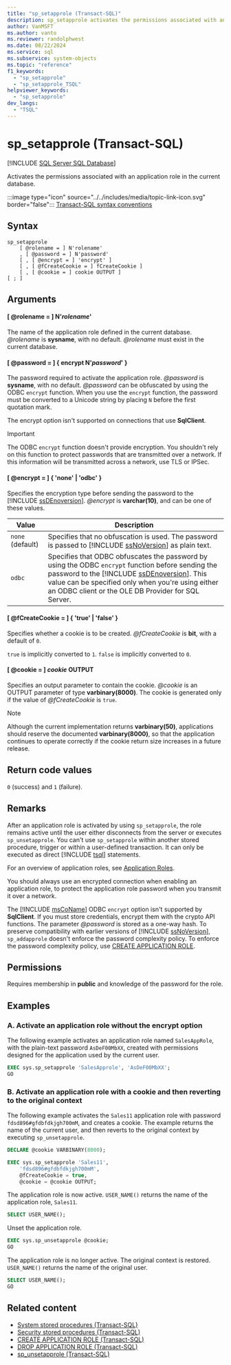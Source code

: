 ```yaml
---
title: "sp_setapprole (Transact-SQL)"
description: sp_setapprole activates the permissions associated with an application role in the current database.
author: VanMSFT
ms.author: vanto
ms.reviewer: randolphwest
ms.date: 08/22/2024
ms.service: sql
ms.subservice: system-objects
ms.topic: "reference"
f1_keywords:
  - "sp_setapprole"
  - "sp_setapprole_TSQL"
helpviewer_keywords:
  - "sp_setapprole"
dev_langs:
  - "TSQL"
---
```

# sp_setapprole (Transact-SQL)

[!INCLUDE [SQL Server SQL Database](../../includes/applies-to-version/sql-asdb.md)]

Activates the permissions associated with an application role in the current database.

:::image type="icon" source="../../includes/media/topic-link-icon.svg" border="false"::: [Transact-SQL syntax conventions](../../t-sql/language-elements/transact-sql-syntax-conventions-transact-sql.md)

## Syntax

```syntaxsql
sp_setapprole
    [ @rolename = ] N'rolename'
    , [ @password = ] N'password'
    [ , [ @encrypt = ] 'encrypt' ]
    [ , [ @fCreateCookie = ] fCreateCookie ]
    [ , [ @cookie = ] cookie OUTPUT ]
[ ; ]
```

## Arguments

#### [ @rolename = ] N'*rolename*'

The name of the application role defined in the current database. *@rolename* is **sysname**, with no default. *@rolename* must exist in the current database.

#### [ @password = ] { encrypt N'*password*' }

The password required to activate the application role. *@password* is **sysname**, with no default. *@password* can be obfuscated by using the ODBC `encrypt` function. When you use the `encrypt` function, the password must be converted to a Unicode string by placing `N` before the first quotation mark.

The encrypt option isn't supported on connections that use **SqlClient**.

> [!IMPORTANT]  
> The ODBC `encrypt` function doesn't provide encryption. You shouldn't rely on this function to protect passwords that are transmitted over a network. If this information will be transmitted across a network, use TLS or IPSec.

#### [ @encrypt = ] { 'none' | 'odbc' }

Specifies the encryption type before sending the password to the [!INCLUDE [ssDEnoversion](../../includes/ssdenoversion-md.md)]. *@encrypt* is **varchar(10)**, and can be one of these values.

| Value | Description |
| --- | --- |
| `none` (default) | Specifies that no obfuscation is used. The password is passed to [!INCLUDE [ssNoVersion](../../includes/ssnoversion-md.md)] as plain text. |
| `odbc` | Specifies that ODBC obfuscates the password by using the ODBC `encrypt` function before sending the password to the [!INCLUDE [ssDEnoversion](../../includes/ssdenoversion-md.md)]. This value can be specified only when you're using either an ODBC client or the OLE DB Provider for SQL Server. |

#### [ @fCreateCookie = ] { 'true' | 'false' }

Specifies whether a cookie is to be created. *@fCreateCookie* is **bit**, with a default of `0`.

`true` is implicitly converted to `1`. `false` is implicitly converted to `0`.

#### [ @cookie = ] *cookie* OUTPUT

Specifies an output parameter to contain the cookie. *@cookie* is an OUTPUT parameter of type **varbinary(8000)**. The cookie is generated only if the value of *@fCreateCookie* is `true`.

> [!NOTE]  
> Although the current implementation returns **varbinary(50)**, applications should reserve the documented **varbinary(8000)**, so that the application continues to operate correctly if the cookie return size increases in a future release.

## Return code values

`0` (success) and `1` (failure).

## Remarks

After an application role is activated by using `sp_setapprole`, the role remains active until the user either disconnects from the server or executes `sp_unsetapprole`. You can't use `sp_setapprole` within another stored procedure, trigger or within a user-defined transaction. It can only be executed as direct [!INCLUDE [tsql](../../includes/tsql-md.md)] statements.

For an overview of application roles, see [Application Roles](../security/authentication-access/application-roles.md).

You should always use an encrypted connection when enabling an application role, to protect the application role password when you transmit it over a network.

The [!INCLUDE [msCoName](../../includes/msconame-md.md)] ODBC `encrypt` option isn't supported by **SqlClient**. If you must store credentials, encrypt them with the crypto API functions. The parameter *@password* is stored as a one-way hash. To preserve compatibility with earlier versions of [!INCLUDE [ssNoVersion](../../includes/ssnoversion-md.md)], `sp_addapprole` doesn't enforce the password complexity policy. To enforce the password complexity policy, use [CREATE APPLICATION ROLE](../../t-sql/statements/create-application-role-transact-sql.md).

## Permissions

Requires membership in **public** and knowledge of the password for the role.

## Examples

### A. Activate an application role without the encrypt option

The following example activates an application role named `SalesAppRole`, with the plain-text password `AsDeF00MbXX`, created with permissions designed for the application used by the current user.

```sql
EXEC sys.sp_setapprole 'SalesApprole', 'AsDeF00MbXX';
GO
```

### B. Activate an application role with a cookie and then reverting to the original context

The following example activates the `Sales11` application role with password `fdsd896#gfdbfdkjgh700mM`, and creates a cookie. The example returns the name of the current user, and then reverts to the original context by executing `sp_unsetapprole`.

```sql
DECLARE @cookie VARBINARY(8000);

EXEC sys.sp_setapprole 'Sales11',
    'fdsd896#gfdbfdkjgh700mM',
    @fCreateCookie = true,
    @cookie = @cookie OUTPUT;
```

The application role is now active. `USER_NAME()` returns the name of the application role, `Sales11`.

```sql
SELECT USER_NAME();
```

Unset the application role.

```sql
EXEC sys.sp_unsetapprole @cookie;
GO
```

The application role is no longer active. The original context is restored. `USER_NAME()` returns the name of the original user.

```sql
SELECT USER_NAME();
GO
```

## Related content

- [System stored procedures (Transact-SQL)](system-stored-procedures-transact-sql.md)
- [Security stored procedures (Transact-SQL)](security-stored-procedures-transact-sql.md)
- [CREATE APPLICATION ROLE (Transact-SQL)](../../t-sql/statements/create-application-role-transact-sql.md)
- [DROP APPLICATION ROLE (Transact-SQL)](../../t-sql/statements/drop-application-role-transact-sql.md)
- [sp_unsetapprole (Transact-SQL)](sp-unsetapprole-transact-sql.md)
